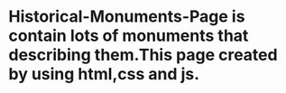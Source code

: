 # Historical-Monuments-Page is contain lots of monuments that describing them.This page created by using html,css and js.
